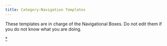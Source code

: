 ```yaml
---
title: Category:Navigation Templates
---
```


These templates are in charge of the Navigational Boxes. Do not edit
them if you do not know what you are doing.

[\*](Category:Templates "wikilink")